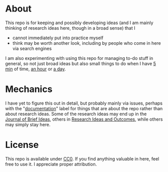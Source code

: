 # About

This repo is for keeping and possibly developing ideas (and I am mainly thinking of research ideas here, though in a broad sense) that I 
* cannot immediately put into practice myself
* think may be worth another look, including by people who come in here via search engines

I am also experimenting with using this repo for managing to-do stuff in general, so not just broad ideas but also small things to do when I have [5 min](https://github.com/Daniel-Mietchen/ideas/issues?q=is%3Aissue+is%3Aopen+label%3A5min) of time, [an hour](https://github.com/Daniel-Mietchen/ideas/issues?q=is%3Aissue+is%3Aopen+label%3A1h) or [a day](https://github.com/Daniel-Mietchen/ideas/issues?q=is%3Aissue+is%3Aopen+label%3A1day).

# Mechanics

I have yet to figure this out in detail, but probably mainly via issues, perhaps with the "[documentation](https://github.com/Daniel-Mietchen/ideas/issues?q=is%3Aissue+is%3Aopen+label%3Adocumentation)" label for things that are about the repo rather than about research ideas. Some of the research ideas may end up in the [Journal of Brief Ideas](http://beta.briefideas.org/), others in [Research Ideas and Outcomes](http://riojournal.com/browse_journal_articles.php?form_name=filter_articles&selfurl=&backurl=&sortby=0&journal_id=17&search_hidden=&search_in_=0&search_in_hidden=&alerts_subject_cats=&alerts_sdg_cats=&from_date=&to_date=&section_type%5B%5D=179&funding_agency=), while others may simply stay here.

# License

This repo is available under [CC0](https://creativecommons.org/publicdomain/zero/1.0/). If you find anything valuable in here, feel free to use it. I appreciate proper attribution.
